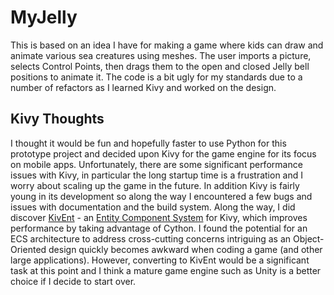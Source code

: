 # MyJelly

This is based on an idea I have for making a game where kids can draw and animate various sea creatures using meshes.
The user imports a picture, selects Control Points, then drags them to the open and closed Jelly bell positions to animate it.
The code is a bit ugly for my standards due to a number of refactors as I learned Kivy and worked on the design.

## Kivy Thoughts

I thought it would be fun and hopefully faster to use Python for this prototype project and decided upon Kivy for the game
engine for its focus on mobile apps.
Unfortunately, there are some significant performance issues with Kivy, in particular the long startup time is a
frustration and I worry about scaling up the game in the future. In addition Kivy is fairly young in its development so
along the way I encountered a few bugs and issues with documentation and the build system.
Along the way, I did discover [KivEnt](http://kivent.org) - 
an [Entity Component System](https://en.wikipedia.org/wiki/Entity_component_system) for Kivy, which improves performance
by taking advantage of Cython.
I found the potential for an ECS architecture to address cross-cutting concerns intriguing as an Object-Oriented design
quickly becomes awkward when coding a game (and other large applications).
However, converting to KivEnt would be a significant task at this point and I think a mature game engine such as Unity is
a better choice if I decide to start over.
